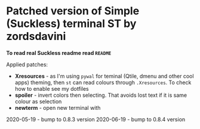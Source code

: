 Patched version of Simple (Suckless) terminal ST by zordsdavini
===============================================================

**To read real Suckless readme read `README`**

Applied patches:
* **Xresources** - as I'm using `pywal` for teminal (Qtile, dmenu and other cool apps) theming, then `st` can read colours through
  `.Xresources`. To check how to enable see my dotfiles
* **spoiler** - invert colors then selecting. That avoids lost text if it is same colour as selection
* **newterm** - open new terminal with <C-return>

2020-05-19 - bump to 0.8.3 version
2020-06-19 - bump to 0.8.4 version
